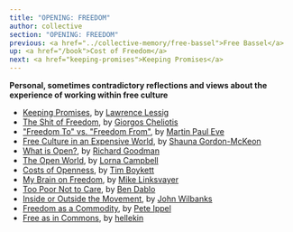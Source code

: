 ```yaml
---
title: "OPENING: FREEDOM"
author: collective
section: "OPENING: FREEDOM"
previous: <a href="../collective-memory/free-bassel">Free Bassel</a>
up: <a href="/book">Cost of Freedom</a>
next: <a href="keeping-promises">Keeping Promises</a>
---
```


__Personal, sometimes contradictory reflections and views about the experience of working within free culture__

- [Keeping Promises][0], by [Lawrence Lessig][1]
- [The Shit of Freedom][2], by [Giorgos Cheliotis][3]
- ["Freedom To" vs. "Freedom From"][4], by [Martin Paul Eve][5]
- [Free Culture in an Expensive World][6], by [Shauna Gordon-McKeon][7]
- [What is Open?][8], by [Richard Goodman][9]
- [The Open World][10], by [Lorna Campbell][11]
- [Costs of Openness][12], by [Tim Boykett][13]
- [My Brain on Freedom][14], by [Mike Linksvayer][15]
- [Too Poor Not to Care][16], by [Ben Dablo][17]
- [Inside or Outside the Movement][18], by [John Wilbanks][19]
- [Freedom as a Commodity][20], by [Pete Ippel][21]
- [Free as in Commons][22], by [hellekin][23]


[0]: keeping-promises
[1]: ../authors/lawrence-lessig

[2]: the-shit-of-freedom
[3]: ../authors/giorgos-cheliotis

[4]: freedom-to-vs-freedom-from
[5]: ../authors/martin-paul-eve

[6]: free-culture-in-an-expensive-world
[7]: ../authors/shauna-gordon-mckeon

[8]: what-is-open
[9]: ../authors/richard-goodman

[10]: the-open-world
[11]: ../authors/lorna-campbell

[12]: costs-of-openness
[13]: ../authors/tim-boykett

[14]: my-brain-on-freedom
[15]: ../authors/mike-linksvayer

[16]: too-poor-not-to-care
[17]: ../authors/ben-dablo

[18]: inside-or-outside-the-movement
[19]: ../authors/john-wilbanks

[20]: freedom-as-a-commodity
[21]: ../authors/pete-ipell

[22]: free-as-in-commons
[23]: ../authors/hellekin




